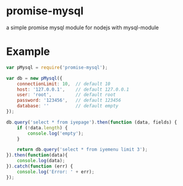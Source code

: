 # promise-mysql
a simple promise mysql module for nodejs with mysql-module

# Example
```javascript
var pMysql = require('promise-mysql');

var db = new pMysql({
    connectionLimit: 10,  // default 10
    host: '127.0.0.1',    // default 127.0.0.1
    user: 'root',         // default root
    password: '123456',   // default 123456
    database: ''          // default empty
});

db.query('select * from iyepage').then(function (data, fields) {
    if (!data.length) {
        console.log('empty');
    }

    return db.query('select * from iyemenu limit 3');
}).then(function(data){
    console.log(data);
}).catch(function (err) {
    console.log('Error: ' + err);
});
```
